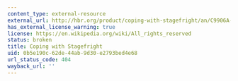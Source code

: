 ```yaml
---
content_type: external-resource
external_url: http://hbr.org/product/coping-with-stagefright/an/C9906A-PDF-ENG
has_external_license_warning: true
license: https://en.wikipedia.org/wiki/All_rights_reserved
status: broken
title: Coping with Stagefright
uid: 0b5e190c-62de-44ab-9d30-e2793bed4e68
url_status_code: 404
wayback_url: ''
---
```

